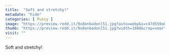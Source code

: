 ```yaml
---
title:  "Soft and stretchy!"
metadate: "hide"
categories: [ Pussy ]
image: "https://preview.redd.it/9x8onbadonl51.jpg?auto=webp&s=c47d559a01573b92ecdc7579854460292956aabf"
thumb: "https://preview.redd.it/9x8onbadonl51.jpg?width=1080&crop=smart&auto=webp&s=4c48f1a703b0244baf64c5382082a1d6a731a61d"
visit: ""
---
```

Soft and stretchy!
